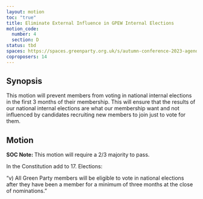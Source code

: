 ```yaml
---
layout: motion
toc: "true"
title: Eliminate External Influence in GPEW Internal Elections
motion_code:
  number: 4
  section: D
status: tbd
spaces: https://spaces.greenparty.org.uk/s/autumn-conference-2023-agenda-forum/post/post/view?id=11001
coproposers: 14
---
```

## Synopsis

This motion will prevent members from voting in national internal elections in the first 3 months of their membership. This will ensure that the results of our national internal elections are what our membership want and not influenced by candidates recruiting new members to join just to vote for them.

## Motion

<p class="alert d-inline-block alert-primary"><strong>SOC Note: </strong> This motion will require a 2/3 majority to pass.</p>

In the Constitution add to 17. Elections:

“v) All Green Party members will be eligible to vote in national elections after they have been a member for a minimum of three months at the close of nominations.”